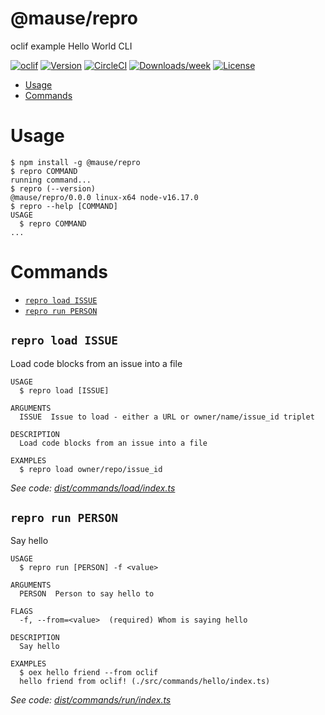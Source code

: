 @mause/repro
=================

oclif example Hello World CLI

[![oclif](https://img.shields.io/badge/cli-oclif-brightgreen.svg)](https://oclif.io)
[![Version](https://img.shields.io/npm/v/@mause/repro.svg)](https://npmjs.org/package/@mause/repro)
[![CircleCI](https://circleci.com/gh/oclif/hello-world/tree/main.svg?style=shield)](https://circleci.com/gh/oclif/hello-world/tree/main)
[![Downloads/week](https://img.shields.io/npm/dw/@mause/repro.svg)](https://npmjs.org/package/@mause/repro)
[![License](https://img.shields.io/npm/l/@mause/repro.svg)](https://github.com/oclif/hello-world/blob/main/package.json)

<!-- toc -->
* [Usage](#usage)
* [Commands](#commands)
<!-- tocstop -->
# Usage
<!-- usage -->
```sh-session
$ npm install -g @mause/repro
$ repro COMMAND
running command...
$ repro (--version)
@mause/repro/0.0.0 linux-x64 node-v16.17.0
$ repro --help [COMMAND]
USAGE
  $ repro COMMAND
...
```
<!-- usagestop -->
# Commands
<!-- commands -->
* [`repro load ISSUE`](#repro-load-issue)
* [`repro run PERSON`](#repro-run-person)

## `repro load ISSUE`

Load code blocks from an issue into a file

```
USAGE
  $ repro load [ISSUE]

ARGUMENTS
  ISSUE  Issue to load - either a URL or owner/name/issue_id triplet

DESCRIPTION
  Load code blocks from an issue into a file

EXAMPLES
  $ repro load owner/repo/issue_id
```

_See code: [dist/commands/load/index.ts](https://github.com/Mause/repro/blob/v0.0.0/dist/commands/load/index.ts)_

## `repro run PERSON`

Say hello

```
USAGE
  $ repro run [PERSON] -f <value>

ARGUMENTS
  PERSON  Person to say hello to

FLAGS
  -f, --from=<value>  (required) Whom is saying hello

DESCRIPTION
  Say hello

EXAMPLES
  $ oex hello friend --from oclif
  hello friend from oclif! (./src/commands/hello/index.ts)
```

_See code: [dist/commands/run/index.ts](https://github.com/Mause/repro/blob/v0.0.0/dist/commands/run/index.ts)_
<!-- commandsstop -->
